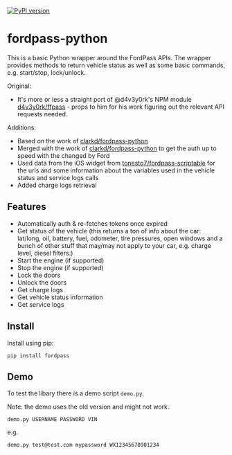 [![PyPI version](https://badge.fury.io/py/fordpass.svg)](https://badge.fury.io/py/fordpass)

# fordpass-python

This is a basic Python wrapper around the FordPass APIs. The wrapper provides methods to return vehicle status as well as some basic commands, e.g. start/stop, lock/unlock.

Original:
* It's more or less a straight port of @d4v3y0rk's NPM module [d4v3y0rk/ffpass](https://github.com/d4v3y0rk/ffpass-module) - props to him for his work figuring out the relevant API requests needed.

Additions:
* Based on the work of [clarkd/fordpass-python](https://github.com/clarkd/fordpass-python)
* Merged with the work of [clarkd/fordpass-python](https://github.com/clarkd/fordpass-python) to get the auth up to speed with the changed by Ford
* Used data from the iOS widget from [tonesto7/fordpass-scriptable](https://github.com/tonesto7/fordpass-scriptable) for the urls and some information about the variables used in the vehicle status and service logs calls
* Added charge logs retrieval

## Features

* Automatically auth & re-fetches tokens once expired
* Get status of the vehicle (this returns a ton of info about the car: lat/long, oil, battery, fuel, odometer, tire pressures, open windows and a bunch of other stuff that may/may not apply to your car, e.g. charge level, diesel filters.)
* Start the engine (if supported)
* Stop the engine (if supported)
* Lock the doors
* Unlock the doors
* Get charge logs
* Get vehicle status information
* Get service logs

## Install
Install using pip:

```
pip install fordpass
```

## Demo

To test the libary there is a demo script `demo.py`.

Note: the demo uses the old version and might not work.
```
demo.py USERNAME PASSWORD VIN
```

e.g.

```
demo.py test@test.com mypassword WX12345678901234
```

